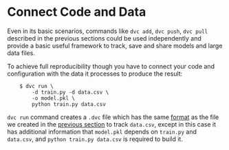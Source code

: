 # Connect Code and Data

Even in its basic scenarios, commands like `dvc add`, `dvc push`, `dvc pull`
described in the previous sections could be used independently and provide a
basic useful framework to track, save and share models and large data files.

To achieve full reproducibility though you have to connect your code and
configuration with the data it processes to produce the result:

```dvc
    $ dvc run \
        -d train.py -d data.csv \
        -o model.pkl \
        python train.py data.csv
```

`dvc run` command creates a `.dvc` file which has the same
[format](/doc/user-guide/dvc-file-format) as the file we created in the
[previous section](/doc/get-started/add-files) to track `data.csv`, except in
this case it has additional information that `model.pkl` depends on `train.py`
and `data.csv`, and `python train.py data.csv` is required to build it.
